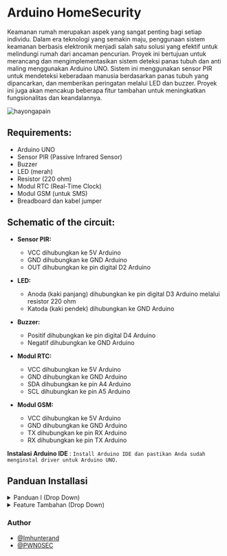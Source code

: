 # Arduino HomeSecurity
Keamanan rumah merupakan aspek yang sangat penting bagi setiap individu. Dalam era teknologi yang semakin maju, penggunaan sistem keamanan berbasis elektronik menjadi salah satu solusi yang efektif untuk melindungi rumah dari ancaman pencurian. Proyek ini bertujuan untuk merancang dan mengimplementasikan sistem deteksi panas tubuh dan anti maling menggunakan Arduino UNO. Sistem ini menggunakan sensor PIR untuk mendeteksi keberadaan manusia berdasarkan panas tubuh yang dipancarkan, dan memberikan peringatan melalui LED dan buzzer. Proyek ini juga akan mencakup beberapa fitur tambahan untuk meningkatkan fungsionalitas dan keandalannya.

![hayongapain](https://user-images.githubusercontent.com/109766416/184430571-61240e51-37bb-4f8e-b3a0-562279793175.gif)


## Requirements:
  * Arduino UNO
  * Sensor PIR (Passive Infrared Sensor)
  * Buzzer
  * LED (merah)
  * Resistor (220 ohm)
  * Modul RTC (Real-Time Clock)
  * Modul GSM (untuk SMS)
  * Breadboard dan kabel jumper


## Schematic of the circuit:
  * **Sensor PIR:**
    * VCC dihubungkan ke 5V Arduino
    * GND dihubungkan ke GND Arduino
    * OUT dihubungkan ke pin digital D2 Arduino

  * **LED:**
    * Anoda (kaki panjang) dihubungkan ke pin digital D3 Arduino melalui resistor 220 ohm
    * Katoda (kaki pendek) dihubungkan ke GND Arduino

  * **Buzzer:**
    * Positif dihubungkan ke pin digital D4 Arduino
    * Negatif dihubungkan ke GND Arduino

  * **Modul RTC:**
    * VCC dihubungkan ke 5V Arduino
    * GND dihubungkan ke GND Arduino
    * SDA dihubungkan ke pin A4 Arduino
    * SCL dihubungkan ke pin A5 Arduino

  * **Modul GSM:**
    * VCC dihubungkan ke 5V Arduino
    * GND dihubungkan ke GND Arduino
    * TX dihubungkan ke pin RX Arduino
    * RX dihubungkan ke pin TX Arduino

**Instalasi Arduino IDE** : `Install Arduino IDE dan pastikan Anda sudah menginstal driver untuk Arduino UNO.`
## Panduan Installasi
<details>
<summary>Panduan I (Drop Down)</summary>
  
### [1] : Menyusun Rangkaian:
  * Hubungkan semua komponen sesuai dengan skema rangkaian di atas.
  
### [2] : Menyiapkan Arduino IDE: 
  * Buka Arduino IDE dan buat beberapa file baru sesuai dengan kode di atas.
  * Pastikan semua file (`main.ino`, `sensor.h`, `sensor.cpp`, `alarm.h`, `alarm.cpp`, `rtc.h`, `rtc.cpp`, `gsm.h`, `gsm.cpp`) berada dalam satu folder proyek yang sama.
  
### [3] : Mengunggah Kode:
   * Hubungkan Arduino UNO ke komputer menggunakan kabel USB.
   * Pilih port yang sesuai di Arduino IDE.
   * Unggah kode ke Arduino UNO dengan mengklik tombol `Upload`.
  
### [4] : Mengamati Hasil:
   * Setelah kode diunggah, periksa apakah sensor PIR mendeteksi gerakan.
   * Jika ada gerakan yang terdeteksi, LED akan menyala, buzzer akan berbunyi, data deteksi akan dicatat, dan pesan SMS akan dikirim.

  </details>


<details>
<summary>Feature Tambahan (Drop Down)</summary>
  
### [1] : Perekaman Data Deteksi:
  * Dengan menggunakan modul RTC, setiap kejadian deteksi akan dicatat dengan waktu yang tepat.
  
### [2] : Pengiriman Peringatan SMS:
  * Dengan menggunakan modul GSM, sistem akan mengirimkan pesan SMS ke nomor telepon yang telah ditentukan saat ada deteksi penyusup.

### [3] : Kustomisasi Alarm:
   * Sistem dapat dikustomisasi dengan menambahkan lebih banyak LED atau buzzer untuk indikasi yang lebih jelas.
   * Buzzer dapat dikonfigurasi untuk berbunyi dengan pola tertentu (misalnya, berbunyi secara berulang dengan interval tertentu).

  
### [4] : Integrasi dengan Sistem Lain:
   * Sistem dapat diintegrasikan dengan perangkat IoT lainnya seperti kamera pengawas untuk memberikan keamanan yang lebih komprehensif.
   * Menambahkan kontrol jarak jauh melalui aplikasi mobile untuk mengaktifkan atau menonaktifkan sistem.
   * Pemantauan Real-Time Data deteksi dapat diunggah ke server untuk pemantauan real-time melalui aplikasi web atau mobile.
  </details>

  ### Author

- [@Imhunterand](https://www.github.com/imhunterand)
- [@PWN0SEC](https://www.github.com/pwn0sec)
